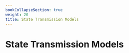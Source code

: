 ```yaml
---
bookCollapseSection: true
weight: 20
title: State Transmission Models
---
```


# State Transmission Models
